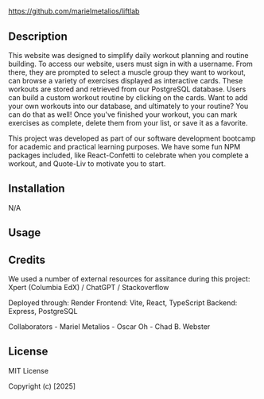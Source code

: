 # <LiftLab>

https://github.com/marielmetalios/liftlab

## Description

This website was designed to simplify daily workout planning and routine building. To access our website, users must sign in with a username. From there, they are prompted to select a muscle group they want to workout, can browse a variety of exercises displayed as interactive cards. These workouts are stored and retrieved from our PostgreSQL database. Users can build a custom workout routine by clicking on the cards. Want to add your own workouts into our database, and ultimately to your routine? You can do that as well! Once you've finished your workout, you can mark exercises as complete, delete them from your list, or save it as a favorite.

This project was developed as part of our software development bootcamp for academic and practical learning purposes. We have some fun NPM packages included, like React-Confetti to celebrate when you complete a workout, and Quote-Liv to motivate you to start. 

## Installation

N/A

## Usage

## Credits
We used a number of external resources for assitance during this project: Xpert (Columbia EdX) / ChatGPT / Stackoverflow

Deployed through: Render
Frontend: Vite, React, TypeScript
Backend: Express, PostgreSQL

Collaborators
    - Mariel Metalios
    - Oscar Oh
    - Chad B. Webster

## License

MIT License

Copyright (c) [2025]
